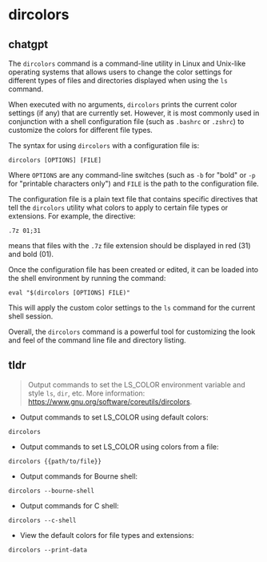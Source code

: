 # dircolors 
## chatgpt 
The `dircolors` command is a command-line utility in Linux and Unix-like operating systems that allows users to change the color settings for different types of files and directories displayed when using the `ls` command.

When executed with no arguments, `dircolors` prints the current color settings (if any) that are currently set. However, it is most commonly used in conjunction with a shell configuration file (such as `.bashrc` or `.zshrc`) to customize the colors for different file types.

The syntax for using `dircolors` with a configuration file is:

```
dircolors [OPTIONS] [FILE]
```

Where `OPTIONS` are any command-line switches (such as `-b` for "bold" or `-p` for "printable characters only") and `FILE` is the path to the configuration file.

The configuration file is a plain text file that contains specific directives that tell the `dircolors` utility what colors to apply to certain file types or extensions. For example, the directive:

```
.7z 01;31
```

means that files with the `.7z` file extension should be displayed in red (31) and bold (01).

Once the configuration file has been created or edited, it can be loaded into the shell environment by running the command:

```
eval "$(dircolors [OPTIONS] FILE)"
```

This will apply the custom color settings to the `ls` command for the current shell session.

Overall, the `dircolors` command is a powerful tool for customizing the look and feel of the command line file and directory listing. 

## tldr 
 
> Output commands to set the LS_COLOR environment variable and style `ls`, `dir`, etc.
> More information: <https://www.gnu.org/software/coreutils/dircolors>.

- Output commands to set LS_COLOR using default colors:

`dircolors`

- Output commands to set LS_COLOR using colors from a file:

`dircolors {{path/to/file}}`

- Output commands for Bourne shell:

`dircolors --bourne-shell`

- Output commands for C shell:

`dircolors --c-shell`

- View the default colors for file types and extensions:

`dircolors --print-data`
